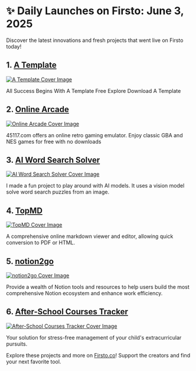 # ✨ Daily Launches on Firsto: June 3, 2025

Discover the latest innovations and fresh projects that went live on Firsto today!

## 1. [A Template](https://firsto.co/projects/a-template)

[![A Template Cover Image](https://607255gt6f.ufs.sh/f/ViZtN9dvJxPtNWmG1w8znAMhmfkr426E1zZIHVDYQ7XcGwOa)](https://firsto.co/projects/a-template)

 All Success Begins With A Template  Free Explore Download A Template 



## 2. [Online Arcade](https://firsto.co/projects/online-arcade)

[![Online Arcade Cover Image](https://607255gt6f.ufs.sh/f/ViZtN9dvJxPtMiUhZB7oTUx8Nhtv7uqk320PACdJbIpyf1XZ)](https://firsto.co/projects/online-arcade)

 45117.com offers an online retro gaming emulator. Enjoy classic GBA and NES games for free with no downloads 



## 3. [AI Word Search Solver](https://firsto.co/projects/ai-word-search-solver)

[![AI Word Search Solver Cover Image](https://607255gt6f.ufs.sh/f/ViZtN9dvJxPtD4lBngOFyE8hGTOLJiBNrXYjxsvu1P0Uwk6m)](https://firsto.co/projects/ai-word-search-solver)

 I made a fun project to play around with AI models. It uses a vision model solve word search puzzles from an image. 



## 4. [TopMD](https://firsto.co/projects/topmd)

[![TopMD Cover Image](https://607255gt6f.ufs.sh/f/ViZtN9dvJxPttHVYH9Mmq0DblQGhXL7OdzHeVg1PSYf8WsoK)](https://firsto.co/projects/topmd)

 A comprehensive online markdown viewer and editor, allowing quick conversion to PDF or HTML.



## 5. [notion2go](https://firsto.co/projects/notion2go)

[![notion2go Cover Image](https://607255gt6f.ufs.sh/f/ViZtN9dvJxPtqEHJ1rlyO2SYgwT7WmAFPB9hRcbKUGXzfj85)](https://firsto.co/projects/notion2go)

 Provide a wealth of Notion tools and resources to help users build the most comprehensive Notion ecosystem and enhance work efficiency. 



## 6. [After-School Courses Tracker](https://firsto.co/projects/after-school-courses-tracker)

[![After-School Courses Tracker Cover Image](https://607255gt6f.ufs.sh/f/ViZtN9dvJxPt0m3pbC8gypnT7aCXzMsQ89ohr3qPkYZtAxDd)](https://firsto.co/projects/after-school-courses-tracker)

 Your solution for stress-free management of your child's extracurricular pursuits. 




Explore these projects and more on [Firsto.co](https://firsto.co)! Support the creators and find your next favorite tool.
